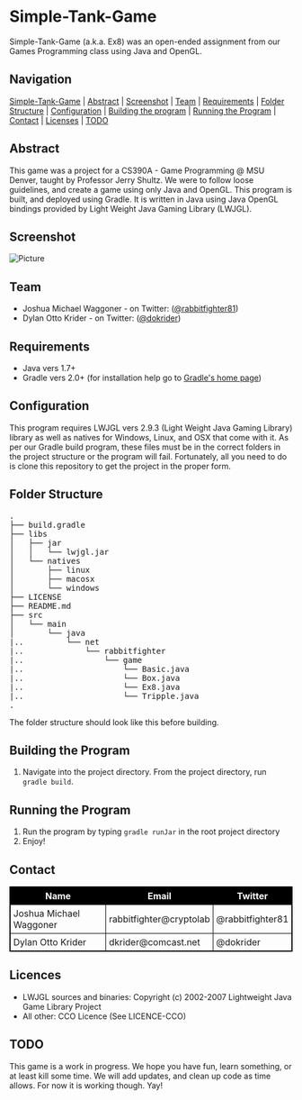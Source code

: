 Simple-Tank-Game
===============================
Simple-Tank-Game (a.k.a. Ex8) was an open-ended assignment from our Games Programming class using Java and OpenGL. 

Navigation
-----------
[Simple-Tank-Game](#tsimple-tank-game) |
[Abstract](#abstract) |
[Screenshot](#screenshot) |
[Team](#team) |
[Requirements](#requirements) |
[Folder Structure](#folder-structure) |
[Configuration](#configuration) |
[Building the program](#building-the-program) |
[Running the Program](#running-the-program) |
[Contact](#contact) |
[Licenses](#licenses) |
[TODO](#todo)

Abstract
--------
This game was a project for a CS390A - Game Programming @ MSU Denver, taught by Professor Jerry Shultz. We were to follow loose guidelines, and create a game using only Java and OpenGL. This program is built, and deployed using Gradle. It is written in Java using Java OpenGL bindings provided by Light Weight Java Gaming Library (LWJGL). 

Screenshot
----------
![Picture](http://rabbitfighter.net/wp-content/uploads/2015/04/Simple-Tank-Game.png)

Team
----------------
<ul>
<li>Joshua Michael Waggoner - on Twitter: (<a href="https://twitter.com/rabbitfighter81">@rabbitfighter81</a>)</li>
<li>Dylan Otto Krider - on Twitter:  (<a href="https://twitter.com/dokrider">@dokrider</a>)</li>
</ul>

Requirements
------------
<ul>
<li> Java vers 1.7+ </l1>
<li> Gradle vers 2.0+ (for installation help go to <a href="https://gradle.org/">Gradle's home page</a>)</li>
</ul>


Configuration
-------------
This program requires LWJGL vers 2.9.3 (Light Weight Java Gaming Library) library as well as natives for Windows, Linux, and OSX that come with it. As per our Gradle build program, these files must be in the correct folders in the project structure or the program will fail. Fortunately, all you need to do is clone this repository to get the project in the proper form.

Folder Structure
----------------
<pre>
.
├── build.gradle
├── libs
│   ├── jar
│   │   └── lwjgl.jar
│   └── natives
│       ├── linux
│       ├── macosx
│       └── windows
├── LICENSE
├── README.md
├── src
│   └── main
│       └── java
|..         └── net
|..             └── rabbitfighter
|..                 └── game
|..                     └── Basic.java
|..                     └── Box.java
|..                     └── Ex8.java
|..                     └── Tripple.java
.
</pre>

The folder structure should look like this before building.

Building the Program
--------------------
<ol>
<li>Navigate into the project directory. From the project directory, run <code>gradle build</code>.</li>
</ol>

Running the Program
-------------------
<ol>
<li>Run the program by typing <code>gradle runJar</code> in the root project directory</li>
<li>Enjoy!</li>
</ol>

Contact
-------
<table style="width:100%; border: 1px solid black; border-collapse: collapse;">
  <tr>
    <th style="border: 1px solid black; border-collapse: collapse; padding: 5px; background-color: black; color: white;">Name</th>
    <th style="border: 1px solid black; border-collapse: collapse; padding: 5px; background-color: black; color: white;">Email</th>		
    <th style="border: 1px solid black; border-collapse: collapse; padding: 5px; background-color: black; color: white;">Twitter</th>
  </tr>
  <tr>
    <td style="border: 1px solid black; border-collapse: collapse; padding: 5px;">Joshua Michael Waggoner</td>
    <td style="border: 1px solid black; border-collapse: collapse; padding: 5px;">rabbitfighter@cryptolab</td>		
    <td style="border: 1px solid black; border-collapse: collapse; padding: 5px;">@rabbitfighter81</td>
  </tr>
  <tr>
    <td style="border: 1px solid black; border-collapse: collapse; padding: 5px;">Dylan Otto Krider</td>
    <td style="border: 1px solid black; border-collapse: collapse; padding: 5px;">dkrider@comcast.net</td>		
    <td style="border: 1px solid black; border-collapse: collapse; padding: 5px;">@dokrider</td>
  </tr>
</table>

Licences
---------
<ul>
<li>LWJGL sources and binaries: Copyright (c) 2002-2007 Lightweight Java Game Library Project</li>
<li>All other: CCO Licence (See LICENCE-CCO)</li>
</ul>

TODO
----
This game is a work in progress. We hope you have fun, learn something, or at least kill some time. We will add updates, and clean up code as time allows. For now it is working though. Yay!
